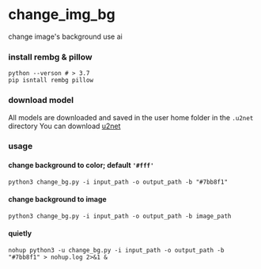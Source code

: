 # change_img_bg
change image's background use ai


### install rembg & pillow
```shell
python --verson # > 3.7
pip isntall rembg pillow 
```
### download model
All models are downloaded and saved in the user home folder in the ```.u2net``` directory
You can download [u2net](https://github.com/lehf/change_img_bg/releases/tag/u2net)

### usage
#### change background to color; default ```'#fff'```
```shell
python3 change_bg.py -i input_path -o output_path -b "#7bb8f1"
```
#### change background to image
```shell
python3 change_bg.py -i input_path -o output_path -b image_path
```
#### quietly
```shell
nohup python3 -u change_bg.py -i input_path -o output_path -b "#7bb8f1" > nohup.log 2>&1 &
```

